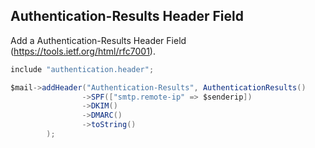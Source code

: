 ## Authentication-Results Header Field 
Add a Authentication-Results Header Field (https://tools.ietf.org/html/rfc7001).

```java
include "authentication.header";

$mail->addHeader("Authentication-Results", AuthenticationResults()
				->SPF(["smtp.remote-ip" => $senderip])
				->DKIM()
				->DMARC()
				->toString()
		);
```
